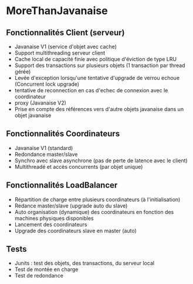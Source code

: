 # MoreThanJavanaise

<h2>Fonctionnalités Client (serveur)</h2>
<ul>
   <li>Javanaise V1 (service d'objet avec cache)</li>
   <li>Support multithreading serveur client</li>
   <li>Cache local de capacité finie avec politique d'éviction de type LRU</li>
   <li>Support des transactions sur plusieurs objets (1 transaction par thread gérée)</li>
   <li>Levée d'exception lorsqu'une tentative d'upgrade de verrou echoue (Concurrent lock upgrade)</li>
   <li>tentative de reconnection en cas d'echec de connexion avec le coordinateur</li>
   <li>proxy (Javanaise V2)</li>
   <li>Prise en compte des références vers d'autre objets javanaise dans un objet javanaise</li>
</ul>


<h2>Fonctionnalités Coordinateurs</h2>
<ul>
   <li>Javanaise V1 (standard)</li>
   <li>Redondance master/slave</li>
   <li>Synchro avec slave asynchrone (pas de perte de latence avec le client)</li>
   <li>Multithreadé et accès concurrents (par objet unique)</li>
</ul>


<h2>Fonctionnalités LoadBalancer</h2>
<ul>
   <li>Répartition de charge entre plusieurs coordinateurs (à l'initialisation)</li>
   <li>Redance master/slave (upgrade auto du slave)</li>
   <li>Auto organisation (dynamique) des coordinateurs en fonction des machines physiques disponibles</li>
   <li>Lancement des coordinateurs</li>
   <li>Upgrade des coordinateurs slave en master (auto)</li>
</ul>


<h2>Tests</h2>
<ul>
   <li>Junits : test des objets, des transactions, du serveur local</li>
   <li>Test de montée en charge</li>
   <li>Test de redondance</li>
</ul>
